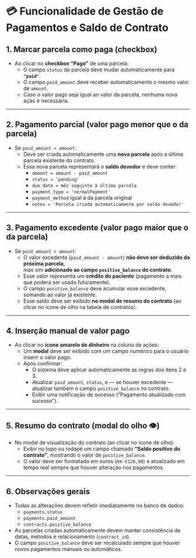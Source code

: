 # 💳 Funcionalidade de Gestão de Pagamentos e Saldo de Contrato

## 1. Marcar parcela como paga (checkbox)

- Ao clicar no **checkbox “Pago”** de uma parcela:
  - O campo `status` da parcela deve mudar automaticamente para **`"paid"`**.
  - O campo `paid_amount` deve receber automaticamente o mesmo valor de `amount`.
  - Caso o valor pago seja igual ao valor da parcela, nenhuma nova ação é necessária.

---

## 2. Pagamento parcial (valor pago **menor** que o da parcela)

- Se `paid_amount < amount`:
  - Deve ser criada automaticamente uma **nova parcela** após a última parcela existente do contrato.
  - Essa nova parcela representará o **saldo devedor** e deve conter:
    - `amount = amount - paid_amount`
    - `status = 'pending'`
    - `due_date = mês seguinte à última parcela`
    - `payment_type = 'normalPayment'`
    - `payment_method` igual à da parcela original
    - `notes = 'Parcela criada automaticamente por saldo devedor'`

---

## 3. Pagamento excedente (valor pago **maior** que o da parcela)

- Se `paid_amount > amount`:
  - O valor excedente (`paid_amount - amount`) **não deve ser deduzido da próxima parcela**,  
    mas sim **adicionado ao campo `positive_balance` do contrato**.
  - Esse valor representa um **crédito do paciente** (pagamento a mais que poderá ser usado futuramente).
  - O campo `positive_balance` deve acumular esse excedente, somando ao valor já existente.
  - Esse saldo deve ser exibido **no modal de resumo do contrato** (ao clicar no ícone de olho na tabela de contratos).

---

## 4. Inserção manual de valor pago

- Ao clicar no **ícone amarelo de dinheiro** na coluna de ações:
  - Um **modal** deve ser exibido com um campo numérico para o usuário inserir o valor pago.
  - Após confirmar:
    - O sistema deve aplicar automaticamente as regras dos itens 2 e 3.
    - Atualizar `paid_amount`, `status`, e — se houver excedente — atualizar também o campo `positive_balance` no contrato.
    - Exibir uma notificação de sucesso (“Pagamento atualizado com sucesso”).

---

## 5. Resumo do contrato (modal do olho 👁️)

- No modal de visualização do contrato (ao clicar no ícone de olho):
  - Exibir no topo ou rodapé um campo chamado **“Saldo positivo do contrato”**, mostrando o valor de `positive_balance`.
  - O valor deve ser formatado em euros (ex: `€120,00`) e atualizado em tempo real sempre que houver alteração nos pagamentos.

---

## 6. Observações gerais

- Todas as alterações devem refletir imediatamente no banco de dados:
  - `payments.status`
  - `payments.paid_amount`
  - `contracts.positive_balance`
- As parcelas criadas automaticamente devem manter consistência de datas, métodos e relacionamento (`contract_id`).
- O campo `positive_balance` deve ser recalculado sempre que houver novos pagamentos manuais ou automáticos.